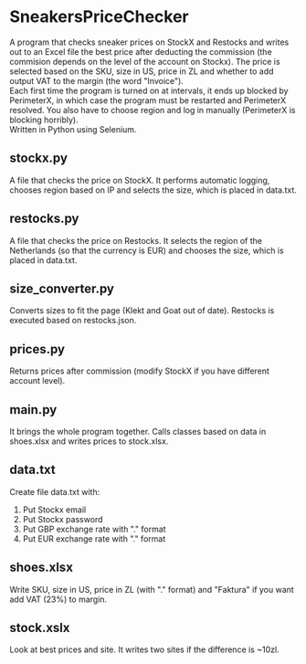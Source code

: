 # SneakersPriceChecker
A program that checks sneaker prices on StockX and Restocks and writes out to an Excel file the best price after deducting the commission (the commision depends on the level of the account on Stockx). The price is selected based on the SKU, size in US, price in ZL and whether to add output VAT to the margin (the word "Invoice").<br /> 
Each first time the program is turned on at intervals, it ends up blocked by PerimeterX, in which case the program must be restarted and PerimeterX resolved. You also have to choose region and log in manually (PerimeterX is blocking horribly).<br /> 
Written in Python using Selenium.

## stockx.py
A file that checks the price on StockX. It performs automatic logging, chooses region based on IP and selects the size, which is placed in data.txt.

## restocks.py
A file that checks the price on Restocks. It selects the region of the Netherlands (so that the currency is EUR) and chooses the size, which is placed in data.txt.

## size_converter.py
Converts sizes to fit the page (Klekt and Goat out of date). Restocks is executed based on restocks.json.

## prices.py
Returns prices after commission (modify StockX if you have different account level).

## main.py
It brings the whole program together. Calls classes based on data in shoes.xlsx and writes prices to stock.xlsx.

## data.txt
Create file data.txt with:
1. Put Stockx email
2. Put Stockx password
3. Put GBP exchange rate with "." format
4. Put EUR exchange rate with "." format

## shoes.xlsx
Write SKU, size in US, price in ZL (with "." format) and "Faktura" if you want add VAT (23%) to margin.

## stock.xslx
Look at best prices and site. It writes two sites if the difference is ~10zl.
